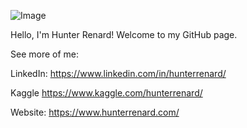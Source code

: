 ![Image](https://res.cloudinary.com/dgh7x2bgq/image/upload/v1594750786/0_aaxgdm.jpg)

Hello, I'm Hunter Renard! Welcome to my GitHub page.

See more of me:

LinkedIn: https://www.linkedin.com/in/hunterrenard/

Kaggle https://www.kaggle.com/hunterrenard/

Website: https://www.hunterrenard.com/
